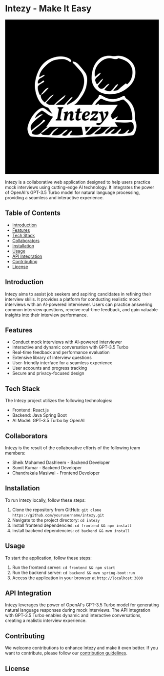 # Intezy - Make It Easy

![Intezy Logo](Intezy-1.png)







Intezy is a collaborative web application designed to help users practice mock interviews using cutting-edge AI technology. It integrates the power of OpenAI's GPT-3.5 Turbo model for natural language processing, providing a seamless and interactive experience.

## Table of Contents

- [Introduction](#introduction)
- [Features](#features)
- [Tech Stack](#tech-stack)
- [Collaborators](#collaborators)
- [Installation](#installation)
- [Usage](#usage)
- [API Integration](#api-integration)
- [Contributing](#contributing)
- [License](#license)

## Introduction

Intezy aims to assist job seekers and aspiring candidates in refining their interview skills. It provides a platform for conducting realistic mock interviews with an AI-powered interviewer. Users can practice answering common interview questions, receive real-time feedback, and gain valuable insights into their interview performance.

## Features

- Conduct mock interviews with AI-powered interviewer
- Interactive and dynamic conversation with GPT-3.5 Turbo
- Real-time feedback and performance evaluation
- Extensive library of interview questions
- User-friendly interface for a seamless experience
- User accounts and progress tracking
- Secure and privacy-focused design

## Tech Stack

The Intezy project utilizes the following technologies:

- Frontend: React.js
- Backend: Java Spring Boot
- AI Model: GPT-3.5 Turbo by OpenAI

## Collaborators

Intezy is the result of the collaborative efforts of the following team members:

- Sheik Mohamed Dashleem - Backend Developer
- Sumit Kumar - Backend Developer
- Chandrakala Masiwal - Frontend Developer

## Installation

To run Intezy locally, follow these steps:

1. Clone the repository from GitHub: `git clone https://github.com/yourusername/intezy.git`
2. Navigate to the project directory: `cd intezy`
3. Install frontend dependencies: `cd frontend && npm install`
4. Install backend dependencies: `cd backend && mvn install`

## Usage

To start the application, follow these steps:

1. Run the frontend server: `cd frontend && npm start`
2. Run the backend server: `cd backend && mvn spring-boot:run`
3. Access the application in your browser at `http://localhost:3000`

## API Integration

Intezy leverages the power of OpenAI's GPT-3.5 Turbo model for generating natural language responses during mock interviews. The API integration with GPT-3.5 Turbo enables dynamic and interactive conversations, creating a realistic interview experience.

## Contributing

We welcome contributions to enhance Intezy and make it even better. If you want to contribute, please follow our [contribution guidelines](CONTRIBUTING.md).

## License

